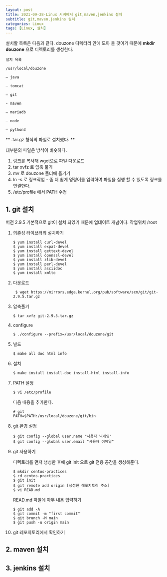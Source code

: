 ```yaml
---
layout: post
title: 2021-09-28-Linux 서버에서 git,maven,jenkins 설치
subtitle: git,maven,jenkins 설치
categories: Linux
tags: [Linux, 설치]
---
```


설치할 목록은 다음과 같다. douzone 디렉터리 안에 모아 둘 것이기 때문에
**mkdir douzone** 으로 디렉토리를 생성한다.

```
설치 목록

/usr/local/douzone

— java

— tomcat

— git

- maven

— mariadb

— node

— python3

```

** .tar.gz 형식의 파일로 설치했다. **

대부분의 파일은 방식이 비슷하다.
1. 링크를 복사해 wget으로 파일 다운로드
2. tar xvfz 로 압축 풀기
3. mv 로 douzone 폴더에 옮기기
4. ln -s 로 링크작업 - 좀 더 쉽게 명령어를 입력하여 파일을 실행 할 수 있도록 링크를 연결한다. 
5. /etc/profile 에서 PATH 수정 


## 1. git 설치
버전 2.9.5
기본적으로 git이 설치 되있기 때문에 업데이트 개념이다.
작업위치 /root

1. 의존성 라이브러리 설치하기
    ```
    $ yum install curl-devel
    $ yum install expat-devel
    $ yum install gettext-devel
    $ yum install openssl-devel
    $ yum install zlib-devel
    $ yum install perl-devel
	$ yum install asciidoc
	$ yum install xmlto
    ```
2. 다운로드
    ```
     $ wget https://mirrors.edge.kernel.org/pub/software/scm/git/git-2.9.5.tar.gz
    ```

3. 압축풀기

    ```
    $ tar xvfz git-2.9.5.tar.gz
    ```

4. configure 
    ```
    $ ./configure --prefix=/usr/local/douzone/git
    ```

5. 빌드
    ```
    $ make all doc html info
    ```

6. 설치
    ```
    $ make install install-doc install-html install-info
    ```

7. PATH 설정
    ```
    $ vi /etc/profile
    ```
    다음 내용을 추가한다.

    ```
    # git
    PATH=$PATH:/usr/local/douzone/git/bin
    ```

8. git 환경 설정
    ```
    $ git config --global user.name "사용자 닉네임"
    $ git config --global user.email "사용자 이메일"
    ```

9. git 사용하기

    디렉토리를 먼저 생성한 후에 git init 으로 git 전용 공간을 생성해준다.

    ```
    $ mkdir centos-practices
    $ cd centos-practices
    $ git init
    $ git remote add origin [생성한 레포지토리 주소]
    $ vi READ.md
    ```
    
    READ.md 파일에 아무 내용 입력하기
    
    ```
    $ git add -A
    $ git commit -m "first commit"
    $ git brunch -M main
    $ git push -u origin main
    ```
10. git 레포지토리에서 확인하기

## 2. maven 설치

## 3. jenkins 설치